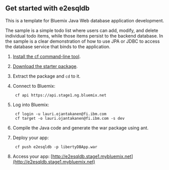 Get started with e2esqldb
-----------------------------------
This is a template for Bluemix Java Web database application development.

The sample is a simple todo list where users can add, modify, and delete individual todo items, while those items persist to the backend database. In the sample is a clear demonstration of how to use JPA or JDBC to access the database service that binds to the application.

1. [Install the cf command-line tool](https://www.stage1.ng.bluemix.net/docs/#starters/BuildingWeb.html#install_cf).
2. [Download the starter package](https://ace.stage1.ng.bluemix.net:443/rest/../rest/apps/2c299d3b-f02e-41f4-a9b7-29b53b26e1b0/starter-download).
3. Extract the package and `cd` to it.
4. Connect to Bluemix:

		cf api https://api.stage1.ng.bluemix.net

5. Log into Bluemix:

		cf login -u lauri.ojantakanen@fi.ibm.com
		cf target -o lauri.ojantakanen@fi.ibm.com -s dev
		
6. Compile the Java code and generate the war package using ant.
7. Deploy your app:

		cf push e2esqldb -p libertyDBApp.war

8. Access your app: [http://e2esqldb.stage1.mybluemix.net](http://e2esqldb.stage1.mybluemix.net)
